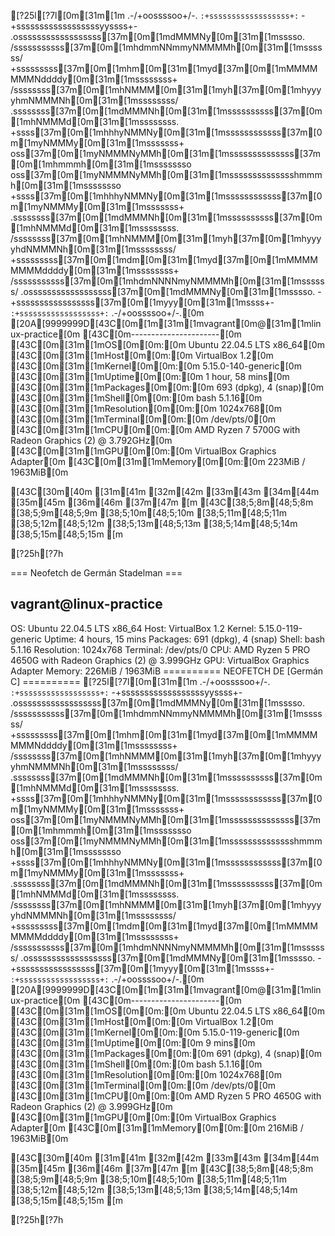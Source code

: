 [?25l[?7l[0m[31m[1m            .-/+oossssoo+/-.
        `:+ssssssssssssssssss+:`
      -+ssssssssssssssssssyyssss+-
    .ossssssssssssssssss[37m[0m[1mdMMMNy[0m[31m[1msssso.
   /sssssssssss[37m[0m[1mhdmmNNmmyNMMMMh[0m[31m[1mssssss/
  +sssssssss[37m[0m[1mhm[0m[31m[1myd[37m[0m[1mMMMMMMMNddddy[0m[31m[1mssssssss+
 /ssssssss[37m[0m[1mhNMMM[0m[31m[1myh[37m[0m[1mhyyyyhmNMMMNh[0m[31m[1mssssssss/
.ssssssss[37m[0m[1mdMMMNh[0m[31m[1mssssssssss[37m[0m[1mhNMMMd[0m[31m[1mssssssss.
+ssss[37m[0m[1mhhhyNMMNy[0m[31m[1mssssssssssss[37m[0m[1myNMMMy[0m[31m[1msssssss+
oss[37m[0m[1myNMMMNyMMh[0m[31m[1mssssssssssssss[37m[0m[1mhmmmh[0m[31m[1mssssssso
oss[37m[0m[1myNMMMNyMMh[0m[31m[1msssssssssssssshmmmh[0m[31m[1mssssssso
+ssss[37m[0m[1mhhhyNMMNy[0m[31m[1mssssssssssss[37m[0m[1myNMMMy[0m[31m[1msssssss+
.ssssssss[37m[0m[1mdMMMNh[0m[31m[1mssssssssss[37m[0m[1mhNMMMd[0m[31m[1mssssssss.
 /ssssssss[37m[0m[1mhNMMM[0m[31m[1myh[37m[0m[1mhyyyyhdNMMMNh[0m[31m[1mssssssss/
  +sssssssss[37m[0m[1mdm[0m[31m[1myd[37m[0m[1mMMMMMMMMddddy[0m[31m[1mssssssss+
   /sssssssssss[37m[0m[1mhdmNNNNmyNMMMMh[0m[31m[1mssssss/
    .ossssssssssssssssss[37m[0m[1mdMMMNy[0m[31m[1msssso.
      -+sssssssssssssssss[37m[0m[1myyy[0m[31m[1mssss+-
        `:+ssssssssssssssssss+:`
            .-/+oossssoo+/-.[0m
[20A[9999999D[43C[0m[1m[31m[1mvagrant[0m@[31m[1mlinux-practice[0m 
[43C[0m----------------------[0m 
[43C[0m[31m[1mOS[0m[0m:[0m Ubuntu 22.04.5 LTS x86_64[0m 
[43C[0m[31m[1mHost[0m[0m:[0m VirtualBox 1.2[0m 
[43C[0m[31m[1mKernel[0m[0m:[0m 5.15.0-140-generic[0m 
[43C[0m[31m[1mUptime[0m[0m:[0m 1 hour, 58 mins[0m 
[43C[0m[31m[1mPackages[0m[0m:[0m 693 (dpkg), 4 (snap)[0m 
[43C[0m[31m[1mShell[0m[0m:[0m bash 5.1.16[0m 
[43C[0m[31m[1mResolution[0m[0m:[0m 1024x768[0m 
[43C[0m[31m[1mTerminal[0m[0m:[0m /dev/pts/0[0m 
[43C[0m[31m[1mCPU[0m[0m:[0m AMD Ryzen 7 5700G with Radeon Graphics (2) @ 3.792GHz[0m 
[43C[0m[31m[1mGPU[0m[0m:[0m VirtualBox Graphics Adapter[0m 
[43C[0m[31m[1mMemory[0m[0m:[0m 223MiB / 1963MiB[0m 

[43C[30m[40m   [31m[41m   [32m[42m   [33m[43m   [34m[44m   [35m[45m   [36m[46m   [37m[47m   [m
[43C[38;5;8m[48;5;8m   [38;5;9m[48;5;9m   [38;5;10m[48;5;10m   [38;5;11m[48;5;11m   [38;5;12m[48;5;12m   [38;5;13m[48;5;13m   [38;5;14m[48;5;14m   [38;5;15m[48;5;15m   [m





[?25h[?7h



=== Neofetch de Germán Stadelman ===

vagrant@linux-practice 
---------------------- 
OS: Ubuntu 22.04.5 LTS x86_64 
Host: VirtualBox 1.2 
Kernel: 5.15.0-119-generic 
Uptime: 4 hours, 15 mins 
Packages: 691 (dpkg), 4 (snap) 
Shell: bash 5.1.16 
Resolution: 1024x768 
Terminal: /dev/pts/0 
CPU: AMD Ryzen 5 PRO 4650G with Radeon Graphics (2) @ 3.999GHz 
GPU: VirtualBox Graphics Adapter 
Memory: 226MiB / 1963MiB 
========== NEOFETCH DE [Germán C] ==========
[?25l[?7l[0m[31m[1m            .-/+oossssoo+/-.
        `:+ssssssssssssssssss+:`
      -+ssssssssssssssssssyyssss+-
    .ossssssssssssssssss[37m[0m[1mdMMMNy[0m[31m[1msssso.
   /sssssssssss[37m[0m[1mhdmmNNmmyNMMMMh[0m[31m[1mssssss/
  +sssssssss[37m[0m[1mhm[0m[31m[1myd[37m[0m[1mMMMMMMMNddddy[0m[31m[1mssssssss+
 /ssssssss[37m[0m[1mhNMMM[0m[31m[1myh[37m[0m[1mhyyyyhmNMMMNh[0m[31m[1mssssssss/
.ssssssss[37m[0m[1mdMMMNh[0m[31m[1mssssssssss[37m[0m[1mhNMMMd[0m[31m[1mssssssss.
+ssss[37m[0m[1mhhhyNMMNy[0m[31m[1mssssssssssss[37m[0m[1myNMMMy[0m[31m[1msssssss+
oss[37m[0m[1myNMMMNyMMh[0m[31m[1mssssssssssssss[37m[0m[1mhmmmh[0m[31m[1mssssssso
oss[37m[0m[1myNMMMNyMMh[0m[31m[1msssssssssssssshmmmh[0m[31m[1mssssssso
+ssss[37m[0m[1mhhhyNMMNy[0m[31m[1mssssssssssss[37m[0m[1myNMMMy[0m[31m[1msssssss+
.ssssssss[37m[0m[1mdMMMNh[0m[31m[1mssssssssss[37m[0m[1mhNMMMd[0m[31m[1mssssssss.
 /ssssssss[37m[0m[1mhNMMM[0m[31m[1myh[37m[0m[1mhyyyyhdNMMMNh[0m[31m[1mssssssss/
  +sssssssss[37m[0m[1mdm[0m[31m[1myd[37m[0m[1mMMMMMMMMddddy[0m[31m[1mssssssss+
   /sssssssssss[37m[0m[1mhdmNNNNmyNMMMMh[0m[31m[1mssssss/
    .ossssssssssssssssss[37m[0m[1mdMMMNy[0m[31m[1msssso.
      -+sssssssssssssssss[37m[0m[1myyy[0m[31m[1mssss+-
        `:+ssssssssssssssssss+:`
            .-/+oossssoo+/-.[0m
[20A[9999999D[43C[0m[1m[31m[1mvagrant[0m@[31m[1mlinux-practice[0m 
[43C[0m----------------------[0m 
[43C[0m[31m[1mOS[0m[0m:[0m Ubuntu 22.04.5 LTS x86_64[0m 
[43C[0m[31m[1mHost[0m[0m:[0m VirtualBox 1.2[0m 
[43C[0m[31m[1mKernel[0m[0m:[0m 5.15.0-119-generic[0m 
[43C[0m[31m[1mUptime[0m[0m:[0m 9 mins[0m 
[43C[0m[31m[1mPackages[0m[0m:[0m 691 (dpkg), 4 (snap)[0m 
[43C[0m[31m[1mShell[0m[0m:[0m bash 5.1.16[0m 
[43C[0m[31m[1mResolution[0m[0m:[0m 1024x768[0m 
[43C[0m[31m[1mTerminal[0m[0m:[0m /dev/pts/0[0m 
[43C[0m[31m[1mCPU[0m[0m:[0m AMD Ryzen 5 PRO 4650G with Radeon Graphics (2) @ 3.999GHz[0m 
[43C[0m[31m[1mGPU[0m[0m:[0m VirtualBox Graphics Adapter[0m 
[43C[0m[31m[1mMemory[0m[0m:[0m 216MiB / 1963MiB[0m 

[43C[30m[40m   [31m[41m   [32m[42m   [33m[43m   [34m[44m   [35m[45m   [36m[46m   [37m[47m   [m
[43C[38;5;8m[48;5;8m   [38;5;9m[48;5;9m   [38;5;10m[48;5;10m   [38;5;11m[48;5;11m   [38;5;12m[48;5;12m   [38;5;13m[48;5;13m   [38;5;14m[48;5;14m   [38;5;15m[48;5;15m   [m





[?25h[?7h

